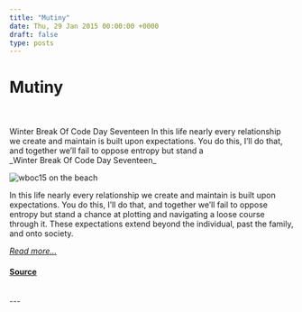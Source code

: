 ```yaml
---
title: "Mutiny"
date: Thu, 29 Jan 2015 00:00:00 +0000
draft: false
type: posts
---
```

# Mutiny

<br/>

<br/>
 Winter Break Of Code Day Seventeen In this life nearly every relationship we create and maintain is built upon expectations. You do this, I’ll do that, and together we’ll fail to oppose entropy but stand a
<br/>
_Winter Break Of Code Day Seventeen_

![wboc15 on the beach](/blog/images/wboc15-loners.jpg)

In this life nearly every relationship we create and maintain is built upon expectations. You do this, I’ll do that, and together we’ll fail to oppose entropy but stand a chance at plotting and navigating a loose course through it. These expectations extend beyond the individual, past the family, and onto society.

[_Read more..._](https://signal.org/blog/mutiny/)

#### [Source](https://signal.org/blog/mutiny/)

<br/>
---

